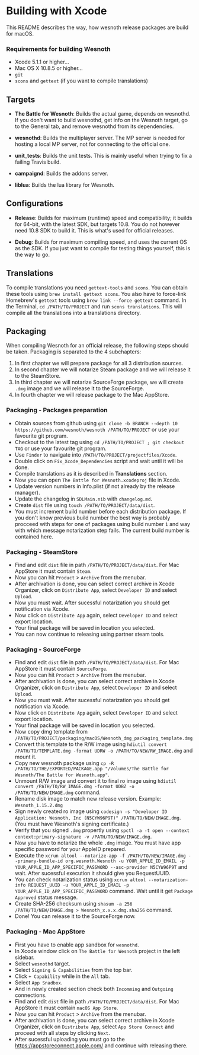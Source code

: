 # Building with Xcode
This README describes the way, how wesnoth release packages are build for macOS.

### Requirements for building Wesnoth
 * Xcode 5.1.1 or higher...
 * Mac OS X 10.8.5 or higher...
 * `git`
 * `scons` and `gettext` (if you want to compile translations)

## Targets
* **The Battle for Wesnoth**:
Builds the actual game, depends on wesnothd. If you don't want to build wesnothd, get info on the Wesnoth target, go to the General tab, and remove wesnothd from its dependencies.

* **wesnothd**:
Builds the multiplayer server. The MP server is needed for hosting a local MP server, not for connecting to the official one.

* **unit_tests**:
Builds the unit tests. This is mainly useful when trying to fix a failing Travis build.

* **campaignd**:
Builds the addons server.

* **liblua**:
Builds the lua library for Wesnoth.


## Configurations
* **Release**:
Builds for maximum (runtime) speed and compatibility; it builds for 64-bit, with the latest SDK, but targets 10.8. You do not however need 10.8 SDK to build it. This is what's used for official releases.

* **Debug**:
Builds for maximum compiling speed, and uses the current OS as the SDK. If you just want to compile for testing things yourself, this is the way to go.

## Translations
To compile translations you need `gettext-tools` and `scons`. You can obtain these tools using `brew install gettext scons`. You also have to force-link Homebrew's `gettext` tools using `brew link --force gettext` command. In the Terminal, `cd /PATH/TO/PROJECT` and run `scons translations`. This will compile all the translations into a translations directory.

## Packaging
When compiling Wesnoth for an official release, the following steps should be taken. Packaging is separated to the 4 subchapters:
1. In first chapter we will prepare package for all 3 distribution sources.
2. In second chapter we will notarize Steam package and we will release it to the SteamStore.
3. In third chapter we will notarize SourceForge package, we will create `.dmg` image and we will release it to the SourceForge.
4. In fourth chapter we will release package to the Mac AppStore.

### Packaging - Packages preparation
 * Obtain sources from github using `git clone -b BRANCH --depth 10 https://github.com/wesnoth/wesnoth /PATH/TO/PROJECT` or use your favourite git program.
 * Checkout to the latest tag using `cd /PATH/TO/PROJECT ; git checkout TAG` or use your favourite git program.
 * Use `Finder` to navigate into `/PATH/TO/PROJECT/projectfiles/Xcode`.
 * Double click on `Fix_Xcode_Dependencies` script and wait until it will be done.
 * Compile translations as it is described in **Translations** section.
 * Now you can open `The Battle for Wesnoth.xcodeproj` file in Xcode.
 * Update version numbers in Info.plist (if not already by the release manager).
 * Update the changelog in `SDLMain.nib` with `changelog.md`.
 * Create `dist` file using `touch /PATH/TO/PROJECT/data/dist`.
 * You must increment build number before each distribution package. If you don't know previous build number the best way is probably procceed with steps for one of packages using build number `1` and way with which message notarization step fails. The current build number is contained here.

### Packaging - SteamStore
 * Find and edit `dist` file in path `/PATH/TO/PROJECT/data/dist`. For Mac AppStore it must contain `Steam`.
 * Now you can hit `Product` > `Archive` from the menubar.
 * After archivation is done, you can select correct archive in Xcode Organizer, click on `Distribute App`, select `Developer ID` and select `Upload`.
 * Now you must wait. After sucessful notarization you should get notification via Xcode.
 * Now click on `Distribute App` again, select `Developer ID` and select export location.
 * Your final package will be saved in location you selected.
 * You can now continue to releasing using partner steam tools.

### Packaging - SourceForge
 * Find and edit `dist` file in path `/PATH/TO/PROJECT/data/dist`. For Mac AppStore it must contain `SourceForge`.
 * Now you can hit `Product` > `Archive` from the menubar.
 * After archivation is done, you can select correct archive in Xcode Organizer, click on `Distribute App`, select `Developer ID` and select `Upload`.
 * Now you must wait. After sucessful notarization you should get notification via Xcode.
 * Now click on `Distribute App` again, select `Developer ID` and select export location.
 * Your final package will be saved in location you selected.
 * Now copy dmg template from `/PATH/TO/PROJECT/packaging/macOS/Wesnoth_dmg_packaging_template.dmg`
 * Convert this template to the R/W image using `hdiutil convert /PATH/TO/TEMPLATE.dmg -format UDRW -o /PATH/TO/NEW/RW_IMAGE.dmg` and mount it.
 * Copy new wesnoth package using `cp -R /PATH/TO/THE/EXPORTED/PACKAGE.app "/Volumes/The Battle for Wesnoth/The Battle for Wesnoth.app"`.
 * Unmount R/W image and convert it to final ro image using `hdiutil convert /PATH/TO/RW_IMAGE.dmg -format UDBZ -o /PATH/TO/NEW/IMAGE.dmg` command.
 * Rename disk image to match new release version. Example: `Wesnoth_1.15.2.dmg`
 * Sign newly created ro image using `codesign -s "Developer ID Application: Wesnoth, Inc (N5CYW96P9T)" /PATH/TO/NEW/IMAGE.dmg`. (You must have Wesnoth's signing certificate.)
 * Verify that you signed `.dmg` propertly using `spctl -a -t open --context context:primary-signature -v /PATH/TO/NEW/IMAGE.dmg`.
 * Now you have to notarize the whole `.dmg` image. You must have app specific password for your AppleID prepared.
 * Execute the `xcrun altool --notarize-app -f /PATH/TO/NEW/IMAGE.dmg --primary-bundle-id org.wesnoth.Wesnoth -u YOUR_APPLE_ID_EMAIL -p YOUR_APPLE_ID_APP_SPECIFIC_PASSWORD --asc-provider N5CYW96P9T` and wait. After sucessful execution it should give you RequestUUID.
 * You can check notarization status using `xcrun altool --notarization-info REQUEST_UUID -u YOUR_APPLE_ID_EMAIL -p YOUR_APPLE_ID_APP_SPECIFIC_PASSWORD` command. Wait until it get `Package Approved` status message.
 * Create SHA-256 checksum using `shasum -a 256 /PATH/TO/NEW/IMAGE.dmg > Wesnoth_x.x.x.dmg.sha256` command.
 * Done! You can release it to the SourceForge now.

### Packaging - Mac AppStore
 * First you have to enable app sandbox for `wesnothd`.
 * In Xcode window click on `The Battle for Wesnoth` project in the left sidebar.
 * Select `wesnothd` target.
 * Select `Signing & Capabilities` from the top bar.
 * Click `+ Capability` while in the `All` tab.
 * Select `App Snadbox`.
 * And in newly created section check both `Incomming` and `Outgoing` connections.
 * Find and edit `dist` file in path `/PATH/TO/PROJECT/data/dist`. For Mac AppStore it must contain `macOS App Store`.
 * Now you can hit `Product` > `Archive` from the menubar.
 * After archivation is done, you can select correct archive in Xcode Organizer, click on `Distribute App`, select `App Store Connect` and proceed with all steps by clicking `Next`.
 * After sucessful uploading you must go to the https://appstoreconnect.apple.com/ and continue with releasing there.
